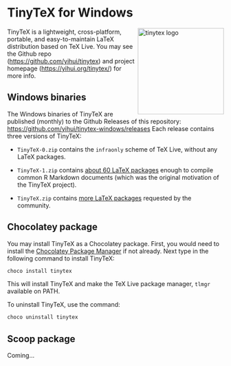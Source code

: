 # TinyTeX for Windows

<a href="https://yihui.org/tinytex/"><img src="https://yihui.org/images/logo-tinytex.png" alt="tinytex logo" align="right" width="200px" /></a>

TinyTeX is a lightweight, cross-platform, portable, and easy-to-maintain LaTeX distribution based on TeX Live. You may see the Github repo (https://github.com/yihui/tinytex) and project homepage (https://yihui.org/tinytex/) for more info.

## Windows binaries

The Windows binaries of TinyTeX are published (monthly) to the Github Releases of this repository: https://github.com/yihui/tinytex-windows/releases Each release contains three versions of TinyTeX:

- `TinyTeX-0.zip` contains the `infraonly` scheme of TeX Live, without any LaTeX packages.

- `TinyTeX-1.zip` contains [about 60 LaTeX packages](https://github.com/yihui/tinytex/blob/master/tools/pkgs-custom.txt) enough to compile common R Markdown documents (which was the original motivation of the TinyTeX project).

- `TinyTeX.zip` contains [more LaTeX packages](https://github.com/yihui/tinytex/blob/master/tools/pkgs-yihui.txt) requested by the community.

## Chocolatey package

You may install TinyTeX as a Chocolatey package. First, you would need to install the [Chocolatey Package Manager](https://chocolatey.org/install) if not already. Next type in the following command to install TinyTeX:

```powershell
choco install tinytex
```

This will install TinyTeX and make the TeX Live package manager, `tlmgr` available on PATH.

To uninstall TinyTeX, use the command:

```powershell
choco uninstall tinytex
```

## Scoop package

Coming...
